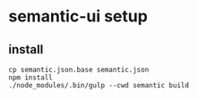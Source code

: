 # semantic-ui setup

## install

```
cp semantic.json.base semantic.json
npm install
./node_modules/.bin/gulp --cwd semantic build
```

